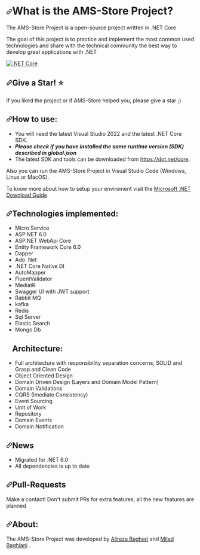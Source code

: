 <h1 dir="auto"><a id="user-content-what-is-the-equinox-project" class="anchor" aria-hidden="true"
        href="#what-is-the-equinox-project"><svg class="octicon octicon-link" viewBox="0 0 16 16" version="1.1"
            width="16" height="16" aria-hidden="true">
            <path fill-rule="evenodd"
                d="M7.775 3.275a.75.75 0 001.06 1.06l1.25-1.25a2 2 0 112.83 2.83l-2.5 2.5a2 2 0 01-2.83 0 .75.75 0 00-1.06 1.06 3.5 3.5 0 004.95 0l2.5-2.5a3.5 3.5 0 00-4.95-4.95l-1.25 1.25zm-4.69 9.64a2 2 0 010-2.83l2.5-2.5a2 2 0 012.83 0 .75.75 0 001.06-1.06 3.5 3.5 0 00-4.95 0l-2.5 2.5a3.5 3.5 0 004.95 4.95l1.25-1.25a.75.75 0 00-1.06-1.06l-1.25 1.25a2 2 0 01-2.83 0z">
            </path>
        </svg></a>What is the AMS-Store Project?</h1>

<p dir="auto">The AMS-Store Project is a open-source project written in .NET Core</p>

<p dir="auto">The goal of this project is to practice and implement the most common used technologies and share with the technical
    community the best way to develop great applications with .NET</p>

<p dir="auto">
    <!-- <a href="https://ci.appveyor.com/project/EduardoPires/equinoxproject" rel="nofollow"><img
            src="https://camo.githubusercontent.com/69433b15c3f434560b81ff32cc3a7c1c04706ea0b4ecd352235e69abbc0e6095/68747470733a2f2f63692e6170707665796f722e636f6d2f6170692f70726f6a656374732f7374617475732f726c326a6136393939347274336569363f7376673d74727565"
            alt="Build status"
            data-canonical-src="https://ci.appveyor.com/api/projects/status/rl2ja69994rt3ei6?svg=true"
            style="max-width: 100%;"></a> -->
    <a target="_blank" rel="noopener noreferrer"
        href="https://github.com/EduardoPires/EquinoxProject/workflows/.NET%20Core/badge.svg"><img
            src="https://github.com/EduardoPires/EquinoxProject/workflows/.NET%20Core/badge.svg" alt=".NET Core"
            style="max-width: 100%;"></a>
    <!-- <a href="/EduardoPires/EquinoxProject/blob/master/LICENSE"><img
            src="https://camo.githubusercontent.com/c773a03efdfeb4801978365451027f45b32d52b7debcc211e188e1068de226ec/68747470733a2f2f696d672e736869656c64732e696f2f6769746875622f6c6963656e73652f6564756172646f70697265732f657175696e6f7870726f6a6563742e737667"
            alt="License" data-canonical-src="https://img.shields.io/github/license/eduardopires/equinoxproject.svg"
            style="max-width: 100%;"></a>
    <a href="https://huboard.com/EduardoPires/EquinoxProject/" rel="nofollow"><img
            src="https://camo.githubusercontent.com/0a052e2566dd07663156bd38464b4ca22710125bf8e5879a475a636d5e88f0d1/68747470733a2f2f696d672e736869656c64732e696f2f6769746875622f6973737565732f6564756172646f70697265732f657175696e6f7870726f6a6563742e737667"
            alt="Issues open" data-canonical-src="https://img.shields.io/github/issues/eduardopires/equinoxproject.svg"
            style="max-width: 100%;"></a> -->
</p>


<h2 dir="auto"><a id="user-content-give-a-star-star" class="anchor" aria-hidden="true" href="#give-a-star-star"><svg
            class="octicon octicon-link" viewBox="0 0 16 16" version="1.1" width="16" height="16" aria-hidden="true">
            <path fill-rule="evenodd"
                d="M7.775 3.275a.75.75 0 001.06 1.06l1.25-1.25a2 2 0 112.83 2.83l-2.5 2.5a2 2 0 01-2.83 0 .75.75 0 00-1.06 1.06 3.5 3.5 0 004.95 0l2.5-2.5a3.5 3.5 0 00-4.95-4.95l-1.25 1.25zm-4.69 9.64a2 2 0 010-2.83l2.5-2.5a2 2 0 012.83 0 .75.75 0 001.06-1.06 3.5 3.5 0 00-4.95 0l-2.5 2.5a3.5 3.5 0 004.95 4.95l1.25-1.25a.75.75 0 00-1.06-1.06l-1.25 1.25a2 2 0 01-2.83 0z">
            </path>
        </svg></a>Give a Star! <g-emoji class="g-emoji" alias="star"
        fallback-src="https://github.githubassets.com/images/icons/emoji/unicode/2b50.png">⭐</g-emoji>
</h2>

<p dir="auto">If you liked the project or if AMS-Store helped you, please give a star ;)</p>

<h2 dir="auto"><a id="user-content-how-to-use" class="anchor" aria-hidden="true" href="#how-to-use"><svg
            class="octicon octicon-link" viewBox="0 0 16 16" version="1.1" width="16" height="16" aria-hidden="true">
            <path fill-rule="evenodd"
                d="M7.775 3.275a.75.75 0 001.06 1.06l1.25-1.25a2 2 0 112.83 2.83l-2.5 2.5a2 2 0 01-2.83 0 .75.75 0 00-1.06 1.06 3.5 3.5 0 004.95 0l2.5-2.5a3.5 3.5 0 00-4.95-4.95l-1.25 1.25zm-4.69 9.64a2 2 0 010-2.83l2.5-2.5a2 2 0 012.83 0 .75.75 0 001.06-1.06 3.5 3.5 0 00-4.95 0l-2.5 2.5a3.5 3.5 0 004.95 4.95l1.25-1.25a.75.75 0 00-1.06-1.06l-1.25 1.25a2 2 0 01-2.83 0z">
            </path>
        </svg></a>How to use:</h2>

<ul dir="auto">
    <li>You will need the latest Visual Studio 2022 and the latest .NET Core SDK.</li>
    <li><em><strong>Please check if you have installed the same runtime version (SDK) described in
                global.json</strong></em></li>
    <li>The latest SDK and tools can be downloaded from <a href="https://dot.net/core"
            rel="nofollow">https://dot.net/core</a>.</li>
</ul>

<p dir="auto">Also you can run the AMS-Store Project in Visual Studio Code (Windows, Linux or MacOS).</p>

<p dir="auto">To know more about how to setup your enviroment visit the <a href="https://www.microsoft.com/net/download"
        rel="nofollow">Microsoft .NET Download Guide</a></p>

<h2 dir="auto"><a id="user-content-technologies-implemented" class="anchor" aria-hidden="true"
        href="#technologies-implemented"><svg class="octicon octicon-link" viewBox="0 0 16 16" version="1.1" width="16"
            height="16" aria-hidden="true">
            <path fill-rule="evenodd"
                d="M7.775 3.275a.75.75 0 001.06 1.06l1.25-1.25a2 2 0 112.83 2.83l-2.5 2.5a2 2 0 01-2.83 0 .75.75 0 00-1.06 1.06 3.5 3.5 0 004.95 0l2.5-2.5a3.5 3.5 0 00-4.95-4.95l-1.25 1.25zm-4.69 9.64a2 2 0 010-2.83l2.5-2.5a2 2 0 012.83 0 .75.75 0 001.06-1.06 3.5 3.5 0 00-4.95 0l-2.5 2.5a3.5 3.5 0 004.95 4.95l1.25-1.25a.75.75 0 00-1.06-1.06l-1.25 1.25a2 2 0 01-2.83 0z">
            </path>
        </svg></a>Technologies implemented:</h2>

<ul dir="auto">
    <li>Micro Service</li>
    <li>ASP.NET 6.0</li>
    <li>ASP.NET WebApi Core</li>
    <li>Entity Framework Core 6.0</li>
    <li>Dapper</li>
    <li>Ado .Net</li>
    <li>.NET Core Native DI</li>
    <li>AutoMapper</li>
    <li>FluentValidator</li>
    <li>MediatR</li>
    <li>Swagger UI with JWT support</li>
    <li>Rabbit MQ</li>
    <li>kafka</li>
        <li>Redis</li>
           <li>Sql Server</li>
              <li>Elastic Search</li>
                <li>Mongo Db</li>
</ul>

<h2 dir="auto">
        <a id="user-content-architecture" class="anchor" aria-hidden="true" href="#architecture"><svg
            class="octicon octicon-link" viewBox="0 0 16 16" version="1.1" width="16" height="16" aria-hidden="true">
        </a>Architecture:
                </h2>
<ul dir="auto">
    <li>Full architecture with responsibility separation concerns, SOLID and Grasp and Clean Code</li>
    <li>Object Oriented Design </li>
    <li>Domain Driven Design (Layers and Domain Model Pattern) </li>
    <li>Domain Validations</li>
    <li>CQRS (Imediate Consistency) </li>
    <li>Event Sourcing</li>
    <li>Unit of Work</li>
    <li>Repository</li>
    <li>Domain Events</li>
    <li>Domain Notification</li>
</ul>

<h2 dir="auto"><a id="user-content-news" class="anchor" aria-hidden="true" href="#news"><svg
            class="octicon octicon-link" viewBox="0 0 16 16" version="1.1" width="16" height="16" aria-hidden="true">
            <path fill-rule="evenodd"
                d="M7.775 3.275a.75.75 0 001.06 1.06l1.25-1.25a2 2 0 112.83 2.83l-2.5 2.5a2 2 0 01-2.83 0 .75.75 0 00-1.06 1.06 3.5 3.5 0 004.95 0l2.5-2.5a3.5 3.5 0 00-4.95-4.95l-1.25 1.25zm-4.69 9.64a2 2 0 010-2.83l2.5-2.5a2 2 0 012.83 0 .75.75 0 001.06-1.06 3.5 3.5 0 00-4.95 0l-2.5 2.5a3.5 3.5 0 004.95 4.95l1.25-1.25a.75.75 0 00-1.06-1.06l-1.25 1.25a2 2 0 01-2.83 0z">
            </path>
        </svg></a>News</h2>
        
<ul dir="auto">
    <li>Migrated for .NET 6.0</li>
    <li>All dependencies is up to date</li>
</ul>


<h2 dir="auto"><a id="user-content-pull-requests" class="anchor" aria-hidden="true" href="#pull-requests"><svg
            class="octicon octicon-link" viewBox="0 0 16 16" version="1.1" width="16" height="16" aria-hidden="true">
            <path fill-rule="evenodd"
                d="M7.775 3.275a.75.75 0 001.06 1.06l1.25-1.25a2 2 0 112.83 2.83l-2.5 2.5a2 2 0 01-2.83 0 .75.75 0 00-1.06 1.06 3.5 3.5 0 004.95 0l2.5-2.5a3.5 3.5 0 00-4.95-4.95l-1.25 1.25zm-4.69 9.64a2 2 0 010-2.83l2.5-2.5a2 2 0 012.83 0 .75.75 0 001.06-1.06 3.5 3.5 0 00-4.95 0l-2.5 2.5a3.5 3.5 0 004.95 4.95l1.25-1.25a.75.75 0 00-1.06-1.06l-1.25 1.25a2 2 0 01-2.83 0z">
            </path>
        </svg></a>Pull-Requests</h2>

<p dir="auto">Make a contact! Don't submit PRs for extra features, all the new features are planned</p>

<h2 dir="auto"><a id="user-content-about" class="anchor" aria-hidden="true" href="#about"><svg
            class="octicon octicon-link" viewBox="0 0 16 16" version="1.1" width="16" height="16" aria-hidden="true">
            <path fill-rule="evenodd"
                d="M7.775 3.275a.75.75 0 001.06 1.06l1.25-1.25a2 2 0 112.83 2.83l-2.5 2.5a2 2 0 01-2.83 0 .75.75 0 00-1.06 1.06 3.5 3.5 0 004.95 0l2.5-2.5a3.5 3.5 0 00-4.95-4.95l-1.25 1.25zm-4.69 9.64a2 2 0 010-2.83l2.5-2.5a2 2 0 012.83 0 .75.75 0 001.06-1.06 3.5 3.5 0 00-4.95 0l-2.5 2.5a3.5 3.5 0 004.95 4.95l1.25-1.25a.75.75 0 00-1.06-1.06l-1.25 1.25a2 2 0 01-2.83 0z">
            </path>
        </svg></a>About:</h2>
<p dir="auto">The AMS-Store Project was developed by 
    <a href="https://github.com/alirezabagheri4" rel="nofollow">Alireza Bagheri</a>
    and 
    <a href="https://github.com/milad-bg" rel="nofollow">Milad Baghlani</a>
    <!-- and
    <a href="https://github.com/milad-bg" rel="nofollow">Sadegh Alipour</a> -->
    .
</p>
